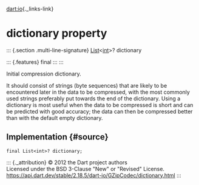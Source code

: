 [dart:io](../../dart-io/dart-io-library){._links-link}

dictionary property
===================

::: {.section .multi-line-signature}
[List](../../dart-core/list-class)\<[int](../../dart-core/int-class)\>?
dictionary

::: {.features}
final
:::
:::

Initial compression dictionary.

It should consist of strings (byte sequences) that are likely to be
encountered later in the data to be compressed, with the most commonly
used strings preferably put towards the end of the dictionary. Using a
dictionary is most useful when the data to be compressed is short and
can be predicted with good accuracy; the data can then be compressed
better than with the default empty dictionary.

Implementation {#source}
--------------

``` {.language-dart data-language="dart"}
final List<int>? dictionary;
```

::: {._attribution}
© 2012 the Dart project authors\
Licensed under the BSD 3-Clause \"New\" or \"Revised\" License.\
<https://api.dart.dev/stable/2.18.5/dart-io/GZipCodec/dictionary.html>
:::
